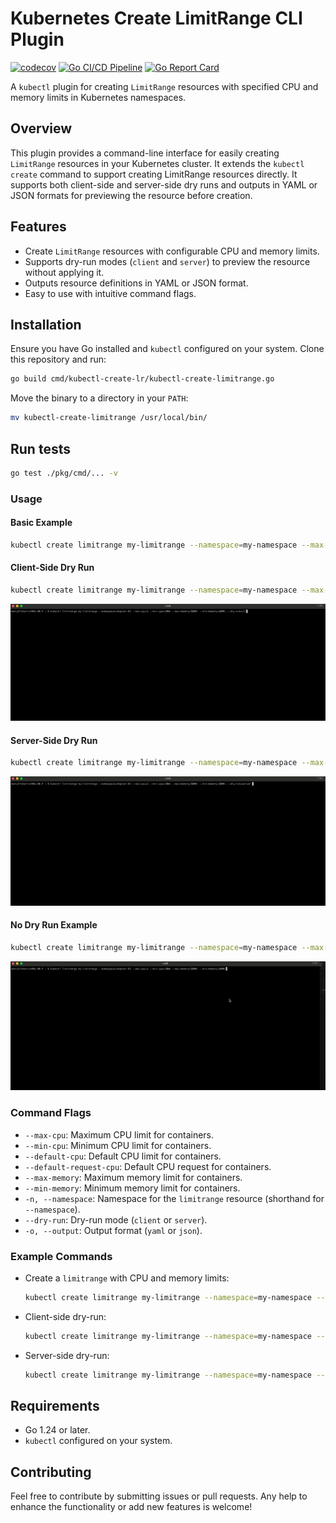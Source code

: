 # Kubernetes Create LimitRange CLI Plugin

[![codecov](https://codecov.io/github/mfenerich/kubectl-lr/graph/badge.svg?token=A02R6FB3CV)](https://codecov.io/github/mfenerich/kubectl-lr) [![Go CI/CD Pipeline](https://github.com/mfenerich/kubectl-lr/actions/workflows/go.yml/badge.svg)](https://github.com/mfenerich/kubectl-lr/actions/workflows/go.yml) [![Go Report Card](https://goreportcard.com/badge/github.com/mfenerich/kubectl-lr)](https://goreportcard.com/report/github.com/mfenerich/kubectl-lr)

A `kubectl` plugin for creating `LimitRange` resources with specified CPU and memory limits in Kubernetes namespaces.

## Overview

This plugin provides a command-line interface for easily creating `LimitRange` resources in your Kubernetes cluster. It extends the `kubectl create` command to support creating LimitRange resources directly. It supports both client-side and server-side dry runs and outputs in YAML or JSON formats for previewing the resource before creation.

## Features

- Create `LimitRange` resources with configurable CPU and memory limits.
- Supports dry-run modes (`client` and `server`) to preview the resource without applying it.
- Outputs resource definitions in YAML or JSON format.
- Easy to use with intuitive command flags.

## Installation

Ensure you have Go installed and `kubectl` configured on your system. Clone this repository and run:

```bash
go build cmd/kubectl-create-lr/kubectl-create-limitrange.go
```

Move the binary to a directory in your `PATH`:

```bash
mv kubectl-create-limitrange /usr/local/bin/
```

## Run tests

```bash
go test ./pkg/cmd/... -v
```

### Usage

#### Basic Example

```bash
kubectl create limitrange my-limitrange --namespace=my-namespace --max-cpu="1" --min-cpu=100m --max-memory=500Mi --min-memory=100Mi
```

#### Client-Side Dry Run

```bash
kubectl create limitrange my-limitrange --namespace=my-namespace --max-cpu="2" --dry-run=client -o yaml
```

![Client-Side Dry Run](assets/dry-run-client.gif)

#### Server-Side Dry Run

```bash
kubectl create limitrange my-limitrange --namespace=my-namespace --max-cpu="1" --dry-run=server -o json
```

![Server-Side Dry Run](assets/dry-run-server.gif)

#### No Dry Run Example

```bash
kubectl create limitrange my-limitrange --namespace=my-namespace --max-cpu="1" --min-cpu=100m --max-memory=500Mi --min-memory=100Mi
```

![No Dry Run](assets/run.gif)

### Command Flags

- `--max-cpu`: Maximum CPU limit for containers.
- `--min-cpu`: Minimum CPU limit for containers.
- `--default-cpu`: Default CPU limit for containers.
- `--default-request-cpu`: Default CPU request for containers.
- `--max-memory`: Maximum memory limit for containers.
- `--min-memory`: Minimum memory limit for containers.
- `-n, --namespace`: Namespace for the `limitrange` resource (shorthand for `--namespace`).
- `--dry-run`: Dry-run mode (`client` or `server`).
- `-o, --output`: Output format (`yaml` or `json`).

### Example Commands

- Create a `limitrange` with CPU and memory limits:
  ```bash
  kubectl create limitrange my-limitrange --namespace=my-namespace --max-cpu="1" --min-cpu=100m --max-memory=500Mi --min-memory=100Mi
  ```

- Client-side dry-run:
  ```bash
  kubectl create limitrange my-limitrange --namespace=my-namespace --max-cpu="2" --min-cpu=500m --dry-run=client -o yaml
  ```

- Server-side dry-run:
  ```bash
  kubectl create limitrange my-limitrange --namespace=my-namespace --default-cpu=500m --default-request-cpu=200m --dry-run=server -o json
  ```

## Requirements

- Go 1.24 or later.
- `kubectl` configured on your system.

## Contributing

Feel free to contribute by submitting issues or pull requests. Any help to enhance the functionality or add new features is welcome!
